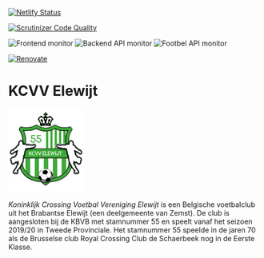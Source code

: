 [![Netlify Status](https://api.netlify.com/api/v1/badges/418e0ffe-e0eb-46d1-84a1-43fec5698791/deploy-status)](https://app.netlify.com/sites/boring-thompson-91501c/deploys)

[![Scrutinizer Code Quality](https://scrutinizer-ci.com/g/soniCaH/KCVV-Elewijt-Gatsby/badges/quality-score.png?b=master)](https://scrutinizer-ci.com/g/soniCaH/KCVV-Elewijt-Gatsby/?branch=master)

<img src="https://img.shields.io/website?down_color=red&down_message=FRONTEND%20DOWN&up_color=%23BADA55&up_message=FRONTEND%20UP&url=https%3A%2F%2Fwww.kcvvelewijt.be" alt="Frontend monitor" />

<img src="https://img.shields.io/website?down_color=red&down_message=CONTENT%20API%20DOWN&up_color=%23BADA55&up_message=CONTENT%20API%20UP&url=https%3A%2F%2Fapi.kcvvelewijt.be%2Fjsonapi" alt="Backend API monitor" />

<img src="https://img.shields.io/website?down_color=red&down_message=FOOTBEL%20DATA%20DOWN&up_color=%23BADA55&up_message=FOOTBEL%20DATA%20UP&url=http%3A%2F%2Fstatic.belgianfootball.be%2Fproject%2Fpubliek%2Fdownload%2FbraresdownP.zip" alt="Footbel API monitor" />

[![Renovate](https://img.shields.io/badge/renovate-enabled-brightgreen.svg)](https://renovatebot.com)

# KCVV Elewijt

<img src="https://github.com/soniCaH/KCVV-Elewijt-Gatsby/blob/master/src/images/logo-flat.png?raw=true" alt="KCVV Elewijt Logo kroon" />

*Koninklijk Crossing Voetbal Vereniging Elewijt* is een Belgische voetbalclub uit het Brabantse Elewijt (een deelgemeente van Zemst). De club is aangesloten bij de KBVB met stamnummer 55 en speelt vanaf het seizoen 2019/20 in Tweede Provinciale. Het stamnummer 55 speelde in de jaren 70 als de Brusselse club Royal Crossing Club de Schaerbeek nog in de Eerste Klasse.

